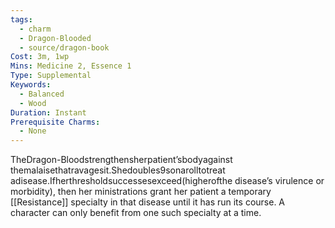```yaml
---
tags:
  - charm
  - Dragon-Blooded
  - source/dragon-book
Cost: 3m, 1wp
Mins: Medicine 2, Essence 1
Type: Supplemental
Keywords:
  - Balanced
  - Wood
Duration: Instant
Prerequisite Charms:
  - None
---
```

TheDragon-Bloodstrengthensherpatient’sbodyagainst themalaisethatravagesit.Shedoubles9sonarolltotreat adisease.Ifherthresholdsuccessesexceed(higherofthe disease’s virulence or morbidity), then her ministrations grant her patient a temporary [[Resistance]] specialty in that disease until it has run its course. A character can only benefit from one such specialty at a time.